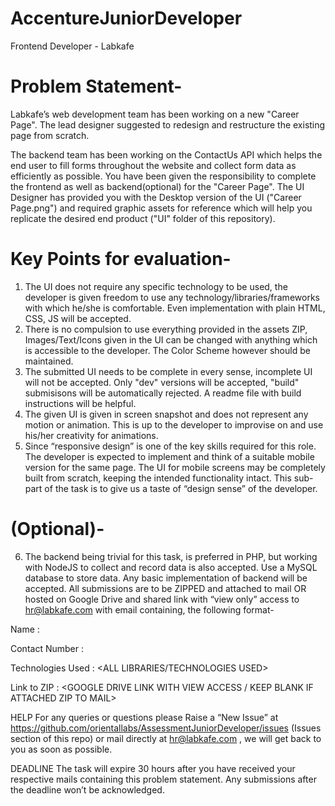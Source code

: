 # AccentureJuniorDeveloper
Frontend Developer - Labkafe

# Problem Statement-
Labkafe’s web development team has been working on a new "Career Page". The lead designer suggested to redesign and restructure the existing page from scratch.

The backend team has been working on the ContactUs API which helps the end user to fill forms throughout the website and collect form data as efficiently as possible. You have been given the responsibility to complete the frontend as well as backend(optional) for the "Career Page". The UI Designer has provided you with the Desktop version of the UI ("Career Page.png") and required graphic assets for reference which will help you replicate the desired end product ("UI" folder of this repository).

# Key Points for evaluation-
1. The UI does not require any specific technology to be used, the developer is given freedom to use any technology/libraries/frameworks with which he/she is comfortable. Even implementation with plain HTML, 
   CSS, JS will be accepted.
2. There is no compulsion to use everything provided in the assets ZIP, Images/Text/Icons given in the UI can be changed with anything which is accessible to the developer. The Color Scheme however should be 
   maintained.
3. The submitted UI needs to be complete in every sense, incomplete UI will not be accepted. Only "dev" versions will be accepted, "build" submisisons will be automatically rejected. A readme file with build 
   instructions will be helpful.
4. The given UI is given in screen snapshot and does not represent any motion or animation. This is up to the developer to improvise on and use his/her creativity for animations.
5. Since “responsive design” is one of the key skills required for this role. The developer is expected to implement and think of a suitable mobile version for the same page. The UI for mobile screens may be 
   completely built from scratch, keeping the intended functionality intact. This sub-part of the task is to give us a taste of “design sense” of the developer.
# (Optional)-
6. The backend being trivial for this task, is preferred in PHP, but working with NodeJS to collect and record data is also accepted. Use a MySQL database to store data. Any basic implementation of backend will 
   be accepted.
All submissions are to be ZIPPED and attached to mail OR hosted on Google Drive and shared link with “view only” access to hr@labkafe.com with email containing, the following format-

Name :

Contact Number :

Technologies Used : <ALL LIBRARIES/TECHNOLOGIES USED>

Link to ZIP : <GOOGLE DRIVE LINK WITH VIEW ACCESS / KEEP BLANK IF ATTACHED ZIP TO MAIL>

HELP
For any queries or questions please Raise a “New Issue” at https://github.com/orientallabs/AssessmentJuniorDeveloper/issues (Issues section of this repo) or mail directly at hr@labkafe.com , we will get back to you as soon as possible.

DEADLINE
The task will expire 30 hours after you have received your respective mails containing this problem statement. Any submissions after the deadline won’t be acknowledged.
